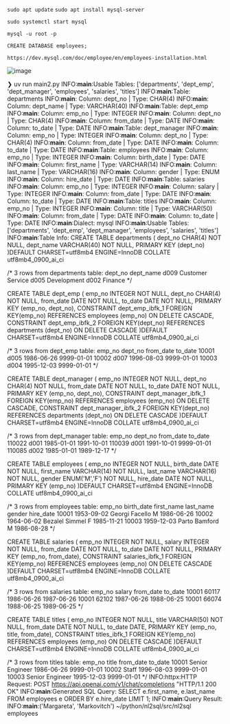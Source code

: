 ```sudo apt update```
```sudo apt install mysql-server```

```sudo systemctl start mysql```

```mysql -u root -p```

```CREATE DATABASE employees;```

```https://dev.mysql.com/doc/employee/en/employees-installation.html```

![image](https://github.com/user-attachments/assets/df4ed021-4c6c-4e17-9e66-210af841d64a)

  ❯ uv run main2.py 
  INFO:__main__:Usable Tables: ['departments', 'dept_emp', 'dept_manager', 'employees', 'salaries', 'titles']
  INFO:__main__:Table: departments
  INFO:__main__:  Column: dept_no | Type: CHAR(4)
  INFO:__main__:  Column: dept_name | Type: VARCHAR(40)
  INFO:__main__:Table: dept_emp
  INFO:__main__:  Column: emp_no | Type: INTEGER
  INFO:__main__:  Column: dept_no | Type: CHAR(4)
  INFO:__main__:  Column: from_date | Type: DATE
  INFO:__main__:  Column: to_date | Type: DATE
  INFO:__main__:Table: dept_manager
  INFO:__main__:  Column: emp_no | Type: INTEGER
  INFO:__main__:  Column: dept_no | Type: CHAR(4)
  INFO:__main__:  Column: from_date | Type: DATE
  INFO:__main__:  Column: to_date | Type: DATE
  INFO:__main__:Table: employees
  INFO:__main__:  Column: emp_no | Type: INTEGER
  INFO:__main__:  Column: birth_date | Type: DATE
  INFO:__main__:  Column: first_name | Type: VARCHAR(14)
  INFO:__main__:  Column: last_name | Type: VARCHAR(16)
  INFO:__main__:  Column: gender | Type: ENUM
  INFO:__main__:  Column: hire_date | Type: DATE
  INFO:__main__:Table: salaries
  INFO:__main__:  Column: emp_no | Type: INTEGER
  INFO:__main__:  Column: salary | Type: INTEGER
  INFO:__main__:  Column: from_date | Type: DATE
  INFO:__main__:  Column: to_date | Type: DATE
  INFO:__main__:Table: titles
  INFO:__main__:  Column: emp_no | Type: INTEGER
  INFO:__main__:  Column: title | Type: VARCHAR(50)
  INFO:__main__:  Column: from_date | Type: DATE
  INFO:__main__:  Column: to_date | Type: DATE
  INFO:__main__:Dialect: mysql
  INFO:__main__:Usable Tables: ['departments', 'dept_emp', 'dept_manager', 'employees', 'salaries', 'titles']
  INFO:__main__:Table Info: 
  CREATE TABLE departments (
  	dept_no CHAR(4) NOT NULL, 
  	dept_name VARCHAR(40) NOT NULL, 
  	PRIMARY KEY (dept_no)
  )DEFAULT CHARSET=utf8mb4 ENGINE=InnoDB COLLATE utf8mb4_0900_ai_ci
  
  /*
  3 rows from departments table:
  dept_no	dept_name
  d009	Customer Service
  d005	Development
  d002	Finance
  */
  
  
  CREATE TABLE dept_emp (
  	emp_no INTEGER NOT NULL, 
  	dept_no CHAR(4) NOT NULL, 
  	from_date DATE NOT NULL, 
  	to_date DATE NOT NULL, 
  	PRIMARY KEY (emp_no, dept_no), 
  	CONSTRAINT dept_emp_ibfk_1 FOREIGN KEY(emp_no) REFERENCES employees (emp_no) ON DELETE CASCADE, 
  	CONSTRAINT dept_emp_ibfk_2 FOREIGN KEY(dept_no) REFERENCES departments (dept_no) ON DELETE CASCADE
  )DEFAULT CHARSET=utf8mb4 ENGINE=InnoDB COLLATE utf8mb4_0900_ai_ci
  
  /*
  3 rows from dept_emp table:
  emp_no	dept_no	from_date	to_date
  10001	d005	1986-06-26	9999-01-01
  10002	d007	1996-08-03	9999-01-01
  10003	d004	1995-12-03	9999-01-01
  */
  
  
  CREATE TABLE dept_manager (
  	emp_no INTEGER NOT NULL, 
  	dept_no CHAR(4) NOT NULL, 
  	from_date DATE NOT NULL, 
  	to_date DATE NOT NULL, 
  	PRIMARY KEY (emp_no, dept_no), 
  	CONSTRAINT dept_manager_ibfk_1 FOREIGN KEY(emp_no) REFERENCES employees (emp_no) ON DELETE CASCADE, 
  	CONSTRAINT dept_manager_ibfk_2 FOREIGN KEY(dept_no) REFERENCES departments (dept_no) ON DELETE CASCADE
  )DEFAULT CHARSET=utf8mb4 ENGINE=InnoDB COLLATE utf8mb4_0900_ai_ci
  
  /*
  3 rows from dept_manager table:
  emp_no	dept_no	from_date	to_date
  110022	d001	1985-01-01	1991-10-01
  110039	d001	1991-10-01	9999-01-01
  110085	d002	1985-01-01	1989-12-17
  */
  
  
  CREATE TABLE employees (
  	emp_no INTEGER NOT NULL, 
  	birth_date DATE NOT NULL, 
  	first_name VARCHAR(14) NOT NULL, 
  	last_name VARCHAR(16) NOT NULL, 
  	gender ENUM('M','F') NOT NULL, 
  	hire_date DATE NOT NULL, 
  	PRIMARY KEY (emp_no)
  )DEFAULT CHARSET=utf8mb4 ENGINE=InnoDB COLLATE utf8mb4_0900_ai_ci
  
  /*
  3 rows from employees table:
  emp_no	birth_date	first_name	last_name	gender	hire_date
  10001	1953-09-02	Georgi	Facello	M	1986-06-26
  10002	1964-06-02	Bezalel	Simmel	F	1985-11-21
  10003	1959-12-03	Parto	Bamford	M	1986-08-28
  */
  
  
  CREATE TABLE salaries (
  	emp_no INTEGER NOT NULL, 
  	salary INTEGER NOT NULL, 
  	from_date DATE NOT NULL, 
  	to_date DATE NOT NULL, 
  	PRIMARY KEY (emp_no, from_date), 
  	CONSTRAINT salaries_ibfk_1 FOREIGN KEY(emp_no) REFERENCES employees (emp_no) ON DELETE CASCADE
  )DEFAULT CHARSET=utf8mb4 ENGINE=InnoDB COLLATE utf8mb4_0900_ai_ci
  
  /*
  3 rows from salaries table:
  emp_no	salary	from_date	to_date
  10001	60117	1986-06-26	1987-06-26
  10001	62102	1987-06-26	1988-06-25
  10001	66074	1988-06-25	1989-06-25
  */
  
  
  CREATE TABLE titles (
  	emp_no INTEGER NOT NULL, 
  	title VARCHAR(50) NOT NULL, 
  	from_date DATE NOT NULL, 
  	to_date DATE, 
  	PRIMARY KEY (emp_no, title, from_date), 
  	CONSTRAINT titles_ibfk_1 FOREIGN KEY(emp_no) REFERENCES employees (emp_no) ON DELETE CASCADE
  )DEFAULT CHARSET=utf8mb4 ENGINE=InnoDB COLLATE utf8mb4_0900_ai_ci
  
  /*
  3 rows from titles table:
  emp_no	title	from_date	to_date
  10001	Senior Engineer	1986-06-26	9999-01-01
  10002	Staff	1996-08-03	9999-01-01
  10003	Senior Engineer	1995-12-03	9999-01-01
  */
  INFO:httpx:HTTP Request: POST https://api.openai.com/v1/chat/completions "HTTP/1.1 200 OK"
  INFO:__main__:Generated SQL Query: SELECT e.first_name, e.last_name
  FROM employees e
  ORDER BY e.hire_date
  LIMIT 1;
  INFO:__main__:Query Result:
  INFO:__main__:('Margareta', 'Markovitch')
  ~/python/nl2sql/src/nl2sql employees
  
